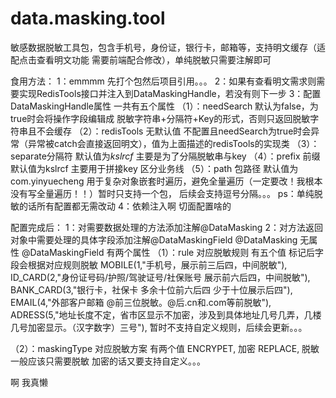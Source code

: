# data.masking.tool
敏感数据脱敏工具包，包含手机号，身份证，银行卡，邮箱等，支持明文缓存（适配点击查看明文功能 需要前端配合修改），单纯脱敏只需要注解即可

食用方法：
1：emmmm 先打个包然后项目引用。。。
2：如果有查看明文需求则需要实现RedisTools接口并注入到DataMaskingHandle，若没有则下一步
3：配置DataMaskingHandle属性  一共有五个属性
（1）：needSearch 默认为false，为true时会将操作字段编辑成 脱敏字符串+分隔符+Key的形式，否则只返回脱敏字符串且不会缓存
（2）：redisTools 无默认值  不配置且needSearch为true时会异常（异常被catch会直接返回明文），值为上面描述的redisTools的实现类
（3）：separate分隔符  默认值为$kslrcf$ 主要是为了分隔脱敏串与key
（4）：prefix 前缀 默认值为kslrcf 主要用于拼接key  区分业务线
（5）：path 包路径 默认值为com.yinyuecheng 用于复杂对象嵌套时遍历，避免全量遍历（一定要改！我根本没有写全量遍历！！）暂时只支持一个包，
    后续会支持逗号分隔。。。
    ps：单纯脱敏的话所有配置都无需改动 
4：依赖注入啊 切面配置啥的

配置完成后：
1：对需要数据处理的方法添加注解@DataMasking
2：对方法返回对象中需要处理的具体字段添加注解@DataMaskingField
@DataMasking 无属性
@DataMaskingField 有两个属性
（1）：rule  对应脱敏规则 有五个值  标记后字段会根据对应规则脱敏
MOBILE(1,"手机号，展示前三后四，中间脱敏"),
ID_CARD(2,"身份证号码/护照/驾驶证号/社保账号  展示前六后四，中间脱敏"),
BANK_CARD(3,"银行卡，社保卡 多余十位前六后四  少于十位展示后四"),
EMAIL(4,"外部客户邮箱  @前三位脱敏。@后.cn和.com等前脱敏"),
ADRESS(5,"地址长度不定，省市区显示不加密，涉及到具体地址几号几弄，几楼几号加密显示。（汉字数字）三号"),
暂时不支持自定义规则，后续会更新。。。

（2）：maskingType 对应脱敏方案  有两个值
ENCRYPET, 加密
REPLACE, 脱敏
一般应该只需要脱敏  加密的话又要支持自定义。。。

啊  我真懒


